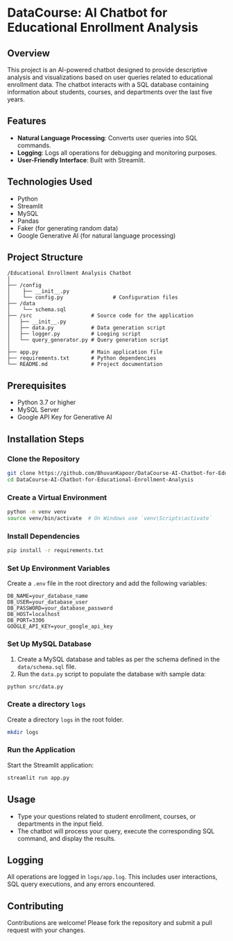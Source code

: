 # DataCourse: AI Chatbot for Educational Enrollment Analysis

## Overview
This project is an AI-powered chatbot designed to provide descriptive analysis and visualizations based on user queries related to educational enrollment data. The chatbot interacts with a SQL database containing information about students, courses, and departments over the last five years.

## Features
- **Natural Language Processing**: Converts user queries into SQL commands.
- **Logging**: Logs all operations for debugging and monitoring purposes.
- **User-Friendly Interface**: Built with Streamlit.

## Technologies Used
- Python
- Streamlit
- MySQL
- Pandas
- Faker (for generating random data)
- Google Generative AI (for natural language processing)

## Project Structure
```
/Educational Enrollment Analysis Chatbot
│
├── /config
│    ├── __init__.py
│    └── config.py                # Configuration files
├── /data
│    └── schema.sql                  
├── /src                   # Source code for the application
│   ├── __init__.py
│   ├── data.py            # Data generation script
│   ├── logger.py          # Looging script
│   └── query_generator.py # Query generation script
│   
├── app.py                 # Main application file
├── requirements.txt       # Python dependencies
└── README.md              # Project documentation
```

## Prerequisites
- Python 3.7 or higher
- MySQL Server
- Google API Key for Generative AI

## Installation Steps

### Clone the Repository
```bash
git clone https://github.com/BhuvanKapoor/DataCourse-AI-Chatbot-for-Educational-Enrollment-Analysis.git
cd DataCourse-AI-Chatbot-for-Educational-Enrollment-Analysis
```

### Create a Virtual Environment
```bash
python -m venv venv
source venv/bin/activate  # On Windows use `venv\Scripts\activate`
```

### Install Dependencies
```bash
pip install -r requirements.txt
```

### Set Up Environment Variables
Create a `.env` file in the root directory and add the following variables:
```env
DB_NAME=your_database_name
DB_USER=your_database_user
DB_PASSWORD=your_database_password
DB_HOST=localhost
DB_PORT=3306
GOOGLE_API_KEY=your_google_api_key
```

### Set Up MySQL Database
1. Create a MySQL database and tables as per the schema defined in the `data/schema.sql` file.
2. Run the `data.py` script to populate the database with sample data:
```bash
python src/data.py
```

### Create a directory `logs`
Create a directory `logs` in the root folder.
```bash
mkdir logs
```

### Run the Application
Start the Streamlit application:
```bash
streamlit run app.py
```


## Usage
- Type your questions related to student enrollment, courses, or departments in the input field.
- The chatbot will process your query, execute the corresponding SQL command, and display the results.

## Logging
All operations are logged in `logs/app.log`. This includes user interactions, SQL query executions, and any errors encountered.

## Contributing
Contributions are welcome! Please fork the repository and submit a pull request with your changes.